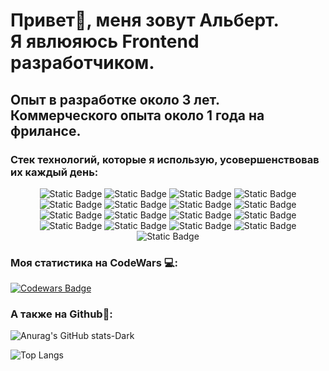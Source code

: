 


<h1>Привет👋, меня зовут Альберт.<br/>
Я явлюяюсь Frontend разработчиком.</h1>

## Опыт в разработке около 3 лет. Коммерческого опыта около 1 года на фрилансе.

<h3>Стек технологий, которые я использую, усовершенствовав их каждый день:</h3>

<div align="center">

![Static Badge](https://img.shields.io/badge/-html-4477eb?style=for-the-badge&logo=html5)
![Static Badge](https://img.shields.io/badge/-CSS-4477eb?style=for-the-badge&logo=CSS3)
![Static Badge](https://img.shields.io/badge/-javascript-4477eb?style=for-the-badge&logo=javascript)
![Static Badge](https://img.shields.io/badge/-Vite-4477eb?style=for-the-badge&logo=vite)
![Static Badge](https://img.shields.io/badge/-React-4477eb?style=for-the-badge&logo=react)
![Static Badge](https://img.shields.io/badge/-Redux-4477eb?style=for-the-badge&logo=Redux)
![Static Badge](https://img.shields.io/badge/-axios-4477eb?style=for-the-badge&logo=axios)
![Static Badge](https://img.shields.io/badge/-React%20Query%20|%20Tanstack%20Query-4477eb?style=for-the-badge&logo=ReactQuery)
![Static Badge](https://img.shields.io/badge/-React%20Hook%20Form-4477eb?style=for-the-badge&logo=ReactHookForm)
![Static Badge](https://img.shields.io/badge/-React%20Router-4477eb?style=for-the-badge&logo=reactrouter)
![Static Badge](https://img.shields.io/badge/-Sass-4477eb?style=for-the-badge&logo=sass)
![Static Badge](https://img.shields.io/badge/-Tailwind%20css-4477eb?style=for-the-badge&logo=tailwindcss)
![Static Badge](https://img.shields.io/badge/-Lucide-4477eb?style=for-the-badge&logo=lucide)
![Static Badge](https://img.shields.io/badge/-MongoDB-4477eb?style=for-the-badge&logo=mongodb)
![Static Badge](https://img.shields.io/badge/-Github-4477eb?style=for-the-badge&logo=Github)
![Static Badge](https://img.shields.io/badge/-Webstorm-4477eb?style=for-the-badge&logo=webstorm)
![Static Badge](https://img.shields.io/badge/-Figma-4477eb?style=for-the-badge&logo=figma)

</div>

 <!-- Темная тема -->


 <!-- Светлая тема
[![Anurag's GitHub stats-Light](https://github-readme-stats.vercel.app/api?username=ddyadz01&show_owner=true&show_icons=true&bg_color=161623&hide_border=true&custom_title=Моя%20статистика%20Github:&text_color=fff&icon_color=fff&title_color=fff)](https://github.com/anuraghazra/github-readme-stats#gh-light-mode-only) -->

<h3>Моя статистика на CodeWars 💻:</h3>

[![Codewars Badge](https://www.codewars.com/users/Ddyadz01/badges/large)](https://www.codewars.com/users/Ddyadz01)

<h3>А также на Github📝:</h3>

 ![Anurag's GitHub stats-Dark](https://github-readme-stats.vercel.app/api?username=ddyadz01&show_icons=true&locale=ru&count_private=true&bg_color=4477eb&title_color=fff&hide_border=true&custom_title=Моя%20статистика%20Github:&text_color=fff&icon_color=fff)

<!-- <img src="https://github-readme-stats.vercel.app/api/top-langs?username=ddyadz01&layout=compact&show_icons=true&custom_title=Статистика по языкам:&bg_color=4477eb&text_color=fff&title_color=fff&hide_border=true&theme=light&loc" width="400px"  alt="ovi"/> -->

![Top Langs](https://github-readme-stats.vercel.app/api/top-langs/?username=ddyadz01&layout=compact&custom_title=Статистика%20по%20языкам:&bg_color=4477eb&text_color=fff&title_color=fff&hide_border=true&theme=light)

